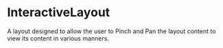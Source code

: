 # InteractiveLayout
A layout designed to allow the user to Pinch and Pan the layout content to view its content in various manners.
